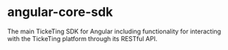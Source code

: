 # angular-core-sdk
The main TickeTing SDK for Angular including functionality for interacting with the TickeTing platform through its RESTful API.
